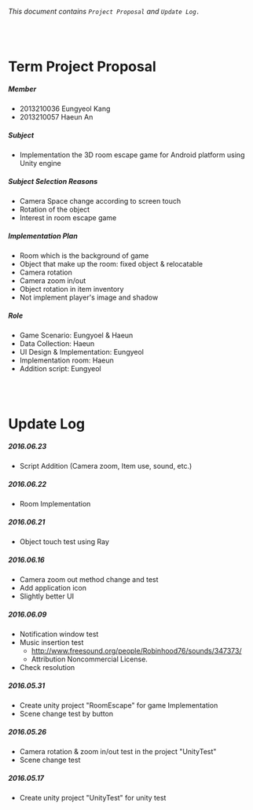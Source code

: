 _This document contains `Project Proposal` and `Update Log.`_


<br><br>


# Term Project Proposal


##### Member

* 2013210036 Eungyeol Kang
* 2013210057 Haeun An


##### Subject

* Implementation the 3D room escape game for Android platform using Unity engine


##### Subject Selection Reasons

* Camera Space change according to screen touch
* Rotation of the object
* Interest in room escape game


##### Implementation Plan

* Room which is the background of game
* Object that make up the room: fixed object & relocatable
* Camera rotation
* Camera zoom in/out
* Object rotation in item inventory
* Not implement player's image and shadow


##### Role

* Game Scenario: Eungyoel & Haeun
* Data Collection: Haeun
* UI Design & Implementation: Eungyeol
* Implementation room: Haeun
* Addition script: Eungyeol


<br><br>


# Update Log

##### 2016.06.23

* Script Addition (Camera zoom, Item use, sound, etc.)


##### 2016.06.22

* Room Implementation


##### 2016.06.21

* Object touch test using Ray


##### 2016.06.16

* Camera zoom out method change and test
* Add application icon
* Slightly better UI


##### 2016.06.09

* Notification window test
* Music insertion test
  * http://www.freesound.org/people/Robinhood76/sounds/347373/
  * Attribution Noncommercial License.
* Check resolution


##### 2016.05.31

* Create unity project "RoomEscape" for game Implementation
* Scene change test by button


##### 2016.05.26

* Camera rotation & zoom in/out test in the project "UnityTest"
* Scene change test


##### 2016.05.17

* Create unity project "UnityTest" for unity test
